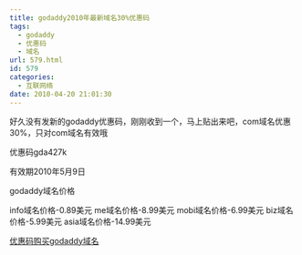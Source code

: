 ```yaml
---
title: godaddy2010年最新域名30%优惠码
tags:
  - godaddy
  - 优惠码
  - 域名
url: 579.html
id: 579
categories:
  - 互联网络
date: 2010-04-20 21:01:30
---
```


好久没有发新的godaddy优惠码，刚刚收到一个，马上贴出来吧，com域名优惠30%，只对com域名有效哦  

优惠码gda427k  

有效期2010年5月9日  

godaddy域名价格  

info域名价格-0.89美元 me域名价格-8.99美元 mobi域名价格-6.99美元 biz域名价格-5.99美元 asia域名价格-14.99美元  

[优惠码购买godaddy域名](https://www.godaddy.com/?qb=expresssearch&isc=gda427k)